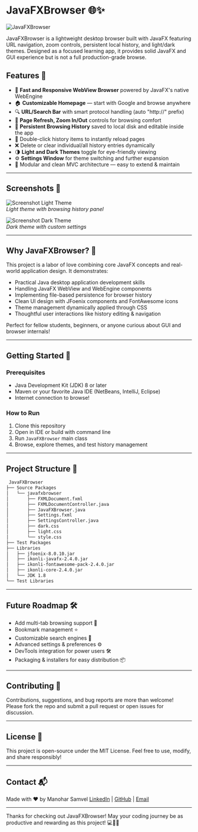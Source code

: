# JavaFXBrowser 🌐✨

![JavaFXBrowser](https://img.shields.io/badge/JavaFX-Browser-blue?style=flat-square)

JavaFXBrowser is a lightweight desktop browser built with JavaFX featuring URL navigation, zoom controls, persistent local history, and light/dark themes. Designed as a focused learning app, it provides solid JavaFX and GUI experience but is not a full production-grade browse.

## Features 🚀

- 🚦 **Fast and Responsive WebView Browser** powered by JavaFX's native WebEngine  
- 🏠 **Customizable Homepage** — start with Google and browse anywhere  
- 🔍 **URL/Search Bar** with smart protocol handling (auto "http://" prefix)  
- 🔄 **Page Refresh, Zoom In/Out** controls for browsing comfort  
- 📜 **Persistent Browsing History** saved to local disk and editable inside the app  
- 🎯 Double-click history items to instantly reload pages  
- ❌ Delete or clear individual/all history entries dynamically  
- 🌗 **Light and Dark Themes** toggle for eye-friendly viewing  
- ⚙️ **Settings Window** for theme switching and further expansion  
- 🧩 Modular and clean MVC architecture — easy to extend & maintain  

---

## Screenshots 📸

![Screenshot Light Theme](light-theme-screenshot.png)  
*Light theme with browsing history panel*

![Screenshot Dark Theme](dark-theme-screenshot.png)  
*Dark theme with custom settings*

---

## Why JavaFXBrowser? 🤔

This project is a labor of love combining core JavaFX concepts and real-world application design. It demonstrates:

- Practical Java desktop application development skills  
- Handling JavaFX WebView and WebEngine components  
- Implementing file-based persistence for browser history  
- Clean UI design with JFoenix components and FontAwesome icons  
- Theme management dynamically applied through CSS  
- Thoughtful user interactions like history editing & navigation  

Perfect for fellow students, beginners, or anyone curious about GUI and browser internals!

---

## Getting Started 🏁

### Prerequisites

- Java Development Kit (JDK) 8 or later  
- Maven or your favorite Java IDE (NetBeans, IntelliJ, Eclipse)  
- Internet connection to browse!

### How to Run

1. Clone this repository  
2. Open in IDE or build with command line  
3. Run `JavaFXBrowser` main class  
4. Browse, explore themes, and test history management  

---

## Project Structure 📂
```bash
 JavaFXBrowser 
├── Source Packages 
│   └── javafxbrowser 
│       ├── FXMLDocument.fxml 
│       ├── FXMLDocumentController.java 
│       ├── JavaFXBrowser.java 
│       ├── Settings.fxml 
│       ├── SettingsController.java 
│       ├── dark.css 
│       ├── light.css 
│       └── style.css 
├── Test Packages 
├── Libraries 
│   ├── jfoenix-8.0.10.jar 
│   ├── ikonli-javafx-2.4.0.jar 
│   ├── ikonli-fontawesome-pack-2.4.0.jar 
│   ├── ikonli-core-2.4.0.jar 
│   └── JDK 1.8 
└── Test Libraries
```

---

## Future Roadmap 🛠️

- Add multi-tab browsing support 📑  
- Bookmark management ⭐  
- Customizable search engines 🔎  
- Advanced settings & preferences ⚙️  
- DevTools integration for power users 🛠️  
- Packaging & installers for easy distribution 📦  

---

## Contributing 🤝

Contributions, suggestions, and bug reports are more than welcome!  
Please fork the repo and submit a pull request or open issues for discussion.

---

## License 📄

This project is open-source under the MIT License. Feel free to use, modify, and share responsibly!

---

## Contact 📬

Made with ❤️ by Manohar Samvel 
[LinkedIn](https://www.linkedin.com/in/manohar-samvel-t-58629925a/) | [GitHub](https://github.com/ManoharSamvel24) | [Email](mailto:manoharsamuelt@gmail.com)

---

Thanks for checking out JavaFXBrowser! May your coding journey be as productive and rewarding as this project! 💻🎉🚀

